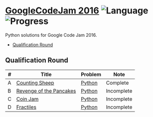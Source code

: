 # [GoogleCodeJam 2016](https://code.google.com/codejam/contests.html) ![Language](https://img.shields.io/badge/language-Python-orange.svg) ![Progress](https://img.shields.io/badge/progress-1%20%2F%201-ff69b4.svg)

Python solutions for Google Code Jam 2016.

* [Qualification Round](https://github.com/trentrand/GoogleCodeJam2016/tree/master/Qualification%20Round)

## Qualification Round
| # | Title | Problem | Note |
|---| ----- | ------- | ---- |
|A| [Counting Sheep](https://code.google.com/codejam/contest/6254486/dashboard#s=p0)| [Python](./Qualification%20Round/Problem%20A.py)| Complete |
|B| [Revenge of the Pancakes](https://code.google.com/codejam/contest/6254486/dashboard#s=p1)| [Python]()| Incomplete |
|C| [Coin Jam](https://code.google.com/codejam/contest/6254486/dashboard#s=p2)| [Python]()| Incomplete |
|D| [Fractiles](https://code.google.com/codejam/contest/6254486/dashboard#s=p3)| [Python]()| Incomplete |
